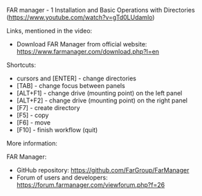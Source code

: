 FAR manager - 1 Installation and Basic Operations with Directories (https://www.youtube.com/watch?v=gTd0LUdamlo)

Links, mentioned in the video:
- Download FAR Manager from official website: https://www.farmanager.com/download.php?l=en

Shortcuts:
- cursors and [ENTER] - change directories
- [TAB] - change focus between panels
- [ALT+F1] - change drive (mounting point) on the left panel
- [ALT+F2] - change drive (mounting point) on the right panel
- [F7] - create directory
- [F5] - copy
- [F6] - move
- [F10] - finish workflow (quit)



More information:

FAR Manager:
-	GitHub repository: https://github.com/FarGroup/FarManager
-	Forum of users and developers: https://forum.farmanager.com/viewforum.php?f=26
